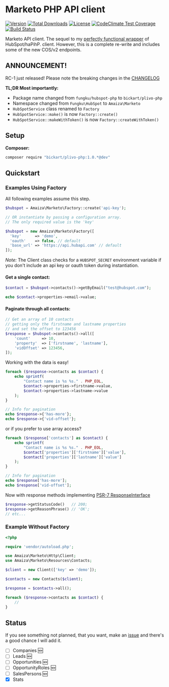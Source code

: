 # Marketo PHP API client

[![Version](https://img.shields.io/packagist/v/bickart/plivo-php.svg?style=flat-square)](https://packagist.org/packages/bickart/plivo-php)
 [![Total Downloads](https://img.shields.io/packagist/dt/bickart/plivo-php.svg?style=flat-square)](https://packagist.org/packages/bickart/plivo-php)
 [![License](https://img.shields.io/packagist/l/bickart/plivo-php.svg?style=flat-square)](https://packagist.org/packages/bickart/plivo-php)
 [![CodeClimate Test Coverage](https://img.shields.io/codeclimate/coverage/github/bickart/plivo-php.svg?style=flat-square)](https://codeclimate.com/github/bickart/plivo-php/coverage)
 [![Build Status](https://img.shields.io/travis/bickart/plivo-php.svg?style=flat-square)](https://travis-ci.org/bickart/plivo-php)

Marketo API client. The sequel to my [perfectly functional wrapper](https://github.com/fungku/hubspot) of HubSpot/haPihP.
client. However, this is a complete re-write and includes some of the new COS/v2 endpoints.

## ANNOUNCEMENT!

RC-1 just released! Please note the breaking changes in the [CHANGELOG](https://github.com/bickart/plivo-php/blob/master/CHANGELOG.md)

**TL;DR Most importantly:**

- Package name changed from `fungku/hubspot-php` to `bickart/plivo-php`
- Namespace changed from `Fungku\HubSpot` to `Amaiza\Marketo`
- `HubSpotService` class renamed to `Factory`
- `HubSpotService::make()` is now `Factory::create()`
- `HubSpotService::makeWithToken()` is now `Factory::createWithToken()`

## Setup

**Composer:**

```bash
composer require "bickart/plivo-php:1.0.*@dev"
```

## Quickstart

### Examples Using Factory

All following examples assume this step.

```php
$hubspot = Amaiza\Marketo\Factory::create('api-key');

// OR instantiate by passing a configuration array.
// The only required value is the 'key'

$hubspot = new Amaiza\Marketo\Factory([
  'key'      => 'demo',
  'oauth'    => false, // default
  'base_url' => 'https://api.hubapi.com' // default
]);
```
*Note:* The Client class checks for a `HUBSPOT_SECRET` environment variable if you don't include an api key or oauth token during instantiation.

#### Get a single contact:

```php
$contact = $hubspot->contacts()->getByEmail("test@hubspot.com");

echo $contact->properties->email->value;
```

#### Paginate through all contacts:

```php
// Get an array of 10 contacts
// getting only the firstname and lastname properties
// and set the offset to 123456
$response = $hubspot->contacts()->all([
    'count'     => 10,
    'property'  => ['firstname', 'lastname'],
    'vidOffset' => 123456,
]);
```

Working with the data is easy!

```php
foreach ($response->contacts as $contact) {
    echo sprintf(
        "Contact name is %s %s." . PHP_EOL,
        $contact->properties->firstname->value,
        $contact->properties->lastname->value
    );
}

// Info for pagination
echo $response->{'has-more'};
echo $response->{'vid-offset'};
```

or if you prefer to use array access?

```php
foreach ($response['contacts'] as $contact) {
    echo sprintf(
        "Contact name is %s %s." . PHP_EOL,
        $contact['properties']['firstname']['value'],
        $contact['properties']['lastname']['value']
    );
}

// Info for pagination
echo $response['has-more'];
echo $response['vid-offset'];
```

Now with response methods implementing [PSR-7 ResponseInterface](https://github.com/php-fig/http-message/tree/master/src)

```php
$response->getStatusCode()   // 200;
$response->getReasonPhrase() // 'OK';
// etc...
```

### Example Without Factory

```php
<?php

require 'vendor/autoload.php';

use Amaiza\Marketo\Http\Client;
use Amaiza\Marketo\Resources\Contacts;

$client = new Client(['key' => 'demo']);

$contacts = new Contacts($client);

$response = $contacts->all();

foreach ($response->contacts as $contact) {
    //
}
```

## Status

If you see something not planned, that you want, make an [issue](https://github.com/fungku/hubspot-php/issues) and there's a good chance I will add it.

- [ ] Companies :new:
- [ ] Leads :new:
- [ ] Opportunities :new:
- [ ] OpportunityRoles :new:
- [ ] SalesPersons :new:
- [x] Stats
